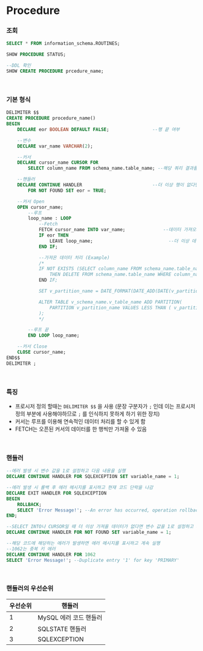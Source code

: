 Procedure
===

### 조회
```sql
SELECT * FROM information_schema.ROUTINES;

SHOW PROCEDURE STATUS;

--DDL 확인
SHOW CREATE PROCEDURE prcedure_name;
```

<br>

### 기본 형식
```sql
DELIMITER $$
CREATE PROCEDURE procedure_name()
BEGIN
	DECLARE eor BOOLEAN DEFAULT FALSE;                --행 끝 여부

	--변수
	DECLARE var_name VARCHAR(2);

	--커서
	DECLARE cursor_name CURSOR FOR
		SELECT column_name FROM schema_name.table_name; --해당 쿼리 결과를 사용

	--핸들러
	DECLARE CONTINUE HANDLER                          --더 이상 행이 없다면 eor = TRUE
		FOR NOT FOUND SET eor = TRUE;

	--커서 Open
	OPEN cursor_name;
		--루프
		loop_name : LOOP
			--Fetch
			FETCH cursor_name INTO var_name;              --데이터 가져오기
			IF eor THEN
				LEAVE loop_name;                            --더 이상 데이터가 없다면 루프 해제
			END IF;

			--가져온 데이터 처리 (Example)
			/*
			IF NOT EXISTS (SELECT column_name FROM schema_name.table_name WHERE column_name = var_name)
				THEN DELETE FROM schema_name.table_name WHERE column_name = var_name;
			END IF;

			SET v_partition_name = DATE_FORMAT(DATE_ADD(DATE(v_partition_name_before), INTERVAL 1 DAY), '%Y-%m-%d');

			ALTER TABLE v_schema_name.v_table_name ADD PARTITION(
				PARTITION v_partition_name VALUES LESS THAN ( v_partition_date )
			);
			*/

		--루프 끝
		END LOOP loop_name;

	--커서 Close
	CLOSE cursor_name;
END$$
DELIMITER ;
```

<br>

### 특징
* 프로시저 정의 할때는 `DELIMITER $$` 을 사용 (문장 구분자가 `;` 인데 이는 프로시저 정의 부분에 사용해야하므로 `;` 를 인식하지 못하게 하기 위한 장치)
* 커서는 루프를 이용해 연속적인 데이터 처리를 할 수 있게 함
* FETCH는 오픈된 커서의 데이터를 한 행씩만 가져올 수 있음

<br>

### 핸들러
```sql
--에러 발생 시 변수 값을 1로 설정하고 다음 내용을 실행
DECLARE CONTINUE HANDLER FOR SQLEXCEPTION SET variable_name = 1;

--에러 발생 시 롤백 후 에러 메시지를 표시하고 현재 코드 단락을 나감
DECLARE EXIT HANDLER FOR SQLEXCEPTION
BEGIN
	ROLLBACK;
	SELECT 'Error Message!'; --An error has occurred, operation rollbacked and the stored procedure was terminated
END;

--SELECT INTO나 CURSOR일 때 더 이상 가져올 데이터가 없다면 변수 값을 1로 설정하고 계속 실행
DECLARE CONTINUE HANDLER FOR NOT FOUND SET variable_name = 1;

--해당 코드에 해당하는 에러가 발생하면 에러 메시지를 표시하고 계속 실행
--1062는 중복 키 에러
DECLARE CONTINUE HANDLER FOR 1062
SELECT 'Error Message!'; --Duplicate entry '1' for key 'PRIMARY'
```

<br>

### 핸들러의 우선순위
|우선순위|핸들러|
|-|-|
|1|MySQL 에러 코드 핸들러|
|2|SQLSTATE 핸들러|
|3|SQLEXCEPTION|

<br>
